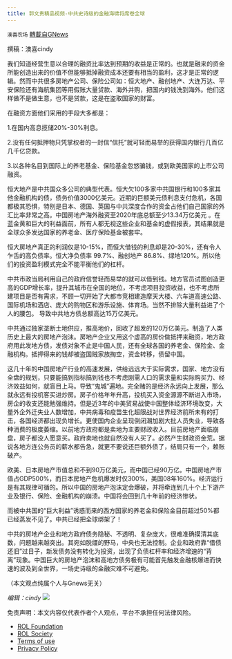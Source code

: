 ```yaml
---
title: 郭文贵精品视频-中共史诗级的金融海啸将席卷全球
---
```

`澳喜农场` [轉載自GNews](https://gnews.org/zh-hans/1637565/)

撰稿：澳喜cindy

我们知道经营生意以合理的融资比率达到预期的收益是正常的。也就是融来的资金所能创造出来的价值不但能够抵掉融资成本还要有相当的盈利，这才是正常的逻辑。然而中共很多房地产公司、保险公司如：恒大地产、融创地产、大连万达、平安保险还有海航集团等用假账大量贷款、海外并购，把国内的钱洗到海外。他们这样做不是做生意，也不是贷款，这是在盗取国家的财富。

在融资方面他们采用的手段大多都是：

1.在国内高息揽储20%-30%利息。

2.没有任何抵押物只凭掌权者的一封信“信托”就可轻而易举的获得国内银行几百亿几千亿贷款。

3.以各种名目到国际上的养老基金、保险基金忽悠骗钱，或到欧美国家的上市公司融资。

恒大地产是中共国众多公司的典型代表。恒大欠100多家中共国银行和100多家其他金融机构的债，债务价值3000亿美元。近期的巨额美元债利息支付危机，各国都极其恐惧，特别是日本、德国、英国与中共深度合作的资金占他们自己国家的外汇比率非常之高。中国房地产海外融资至2020年底总额至少13.34万亿美元 。在蓝金黄和巨大的利益面前，所有人都无视这些企业和基金的虚假报表，其结果就是全球众多发达国家的养老金、医疗保险基金被套牢。

恒⼤房地产真正的利润仅是10-15%，而恒⼤借钱的利息却是20-30%，还有令人乍舌的高负债率。恒大净负债率 99.7%、融创地产 86.8%、绿地120%。所以他们的投资盈利模式完全不能平衡他们的杠杆。

中共市政当局利用自己的政府信誉轻而易举的就可以借到钱。地方官员试图创造更高的GDP增长率，提升其城市在全国的地位，不考虑项目投资收益，也不考虑所建项目是否有需求，不顾一切开始了大都市竞相建造摩天大楼、六车道高速公路、国际机场和酒店、庞大的购物区和游乐设施、体育场。当然不排除大量利益进了个人的腰包。 导致中共地方债总额高达15万亿美元。

中共通过独家垄断土地供应，推高地价，回收了超发的120万亿美元。制造了人类历史上最大的房地产泡沫。房地产企业又用这个虚高的房价做抵押来融资，地方政府用此发地方债，发债对象不止是中国人民，还有全球各国的养老金、保险金、金融机构。抵押得来的钱却被盗国贼家族掏空，资金转移，债留中国。

这几十年的中国房地产行业的高速发展，供给远远大于实际需求，国家、地方没有全盘的规划，只要能搞到指标搞到钱也不考虑刚需人口的需求量和实际购买力、经济效益如何，就盲目上马。导致“鬼城”遍地。完全赌的是经济永远向上发展，那么就永远有投机客买进炒房。房子价格年年升高，投机买入资金源源不断进入市场，房企的收支还能勉强维持。但是近3年的中美贸易战使中国整体经济环境改变，大量外企外迁失业人数增加，中共病毒和疫苗生化超限战对世界经济前所未有的打击，各国经济都出现负增长。更使国内企业呈现倒闭潮加剧大批人员失业，导致各种消费的极度萎缩。以前地方政府都是卖地为主要财政收入。目前房地产面临崩盘，房子都没人愿意买。政府卖地也就自然没有人买了。必然产生财政资金荒。据说各地方连公务员的薪水都告急，就更不要说还巨额外债了，结局只有一个，赖账破产。

欧美、日本房地产市值总和不到90万亿美元，而中国已经90万亿。中国房地产市值占GDP500%，而日本房地产危机爆发时仅300%，美国08年160%。经济运行是有其规律可循的。所以中国的房地产泡沫定会爆破，并将牵连到几十个上下游产业及银行、保险、金融机构的崩溃。中国将会回到几十年前的经济惨状。

而被中共国的“巨大利益”诱惑而来的西方国家的养老金和保险金目前超过50%都已经蒸发不见了。中共已经把全球绑架了！

中共的房地产企业和地方政府债务隐秘、不透明、复杂庞大，很难准确摸清其底数，问题越来越突出。其宛如脱缰的野马，中央也无法控制。企业和政府靠“借债还旧”过日子，新发债务没有转化为投资，出现了负债杠杆率和经济增速的“背离”现象。中国巨大的房地产泡沫和高地方债务极有可能首先触发金融核爆进而快速的波及到全世界，一场史诗级的金融灾难不可避免。

（本文观点纯属个人与Gnews无关）

*编辑：cindy*
![](https://assets.gnews.org/wp-content/uploads/2021/11/澳喜图标2-1.jpg)
 

免责声明：本文内容仅代表作者个人观点，平台不承担任何法律风险。

- [ROL Foundation](https://rolfoundation.org/)
- [ROL Society](https://rolsociety.org/)
- [Terms of use](https://gnews.org/terms-of-use-3/)
- [Privacy Policy](https://gnews.org/privacy-policy/)
